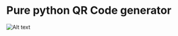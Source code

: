 # Pure python QR Code generator
![Alt text](https://sun9-27.userapi.com/s/v1/ig2/7njg3Yzrx9-3GFdbdmbz9mq-I9KXAKflYSx6aydw8KJfncfs8gazMx2YhtCW53p9KZJyWxm9oRWthAVl3uUBzxRM.jpg?quality=95&as=32x32,48x48,72x72,108x108,160x160,240x240,360x360,480x480,540x540,640x640,720x720,1070x1070&from=bu&u=lWvOD15DsMlB_RmtUeECbXaalG9x5Hu03O87Amg45kU&cs=807x807)

